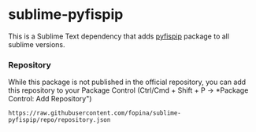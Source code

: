 # sublime-pyfispip

This is a Sublime Text dependency that adds [pyfispip](https://github.com/fopina/pyfispip) package to all sublime versions.


### Repository

While this package is not published in the official repository, you can add this repository to your Package Control (Ctrl/Cmd + Shift + P -> *Package Control: Add Repository")

```
https://raw.githubusercontent.com/fopina/sublime-pyfispip/repo/repository.json
```